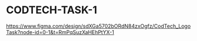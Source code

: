 # CODTECH-TASK-1

https://www.figma.com/design/sdXGa5702bORdN84zxOgfz/CodTech_LogoTask?node-id=0-1&t=RmPqSuzXaHEhPtYX-1

